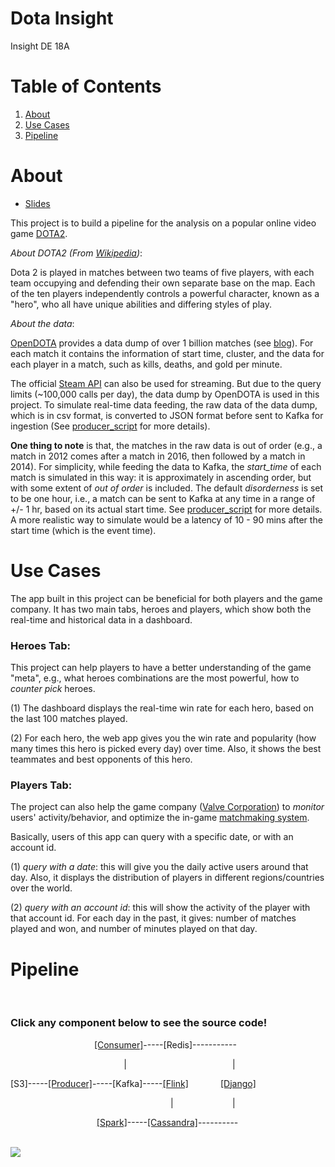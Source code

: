 # Dota Insight

Insight DE 18A

# Table of Contents

1. [About](README.md#about)
2. [Use Cases](README.md#use-cases)
3. [Pipeline](README.md#pipeline)

# About

* <a href="https://docs.google.com/presentation/d/1YrbU6vBK0_jchzj-x7RPRLyQJft8U83qO6RziF-5Ijw/edit#slide=id.g3285dc8d63_0_0">
  Slides </a>


This project is to build a pipeline for the analysis on a popular online video game <a href="https://www.dota2.com">DOTA2</a>.

*About DOTA2 (From <a href="https://en.wikipedia.org/wiki/Dota_2">Wikipedia</a>)*:

Dota 2 is played in matches between two teams of five players, with each team occupying and defending their own separate base on the map. Each of the ten players independently controls a powerful character, known as a "hero", who all have unique abilities and differing styles of play.

*About the data*:

<a href="https://www.opendota.com/">OpenDOTA</a> provides a data dump of over 1 billion matches (see <a href="https://blog.opendota.com/2017/03/24/datadump2/">blog</a>). For each match it contains the information of start time, cluster, and the data for each player in a match, such as kills, deaths, and gold per minute.

The official <a href="https://wiki.teamfortress.com/wiki/WebAPI#Dota_2">Steam API</a> can also be used for streaming. But due to the query limits (~100,000 calls per day), the data dump by OpenDOTA is used in this project. To simulate real-time data feeding, the raw data of the data dump, which is in csv format, is converted to JSON format before sent to Kafka for ingestion (See <a href="https://github.com/antiflee/InsightDEProject/blob/master/src/kafka_producer/JSONGeneratorFromCSV_matches.py">producer_script</a> for more details).

**One thing to note** is that, the matches in the raw data is out of order (e.g., a match in 2012 comes after a match in 2016, then followed by a match in 2014). For simplicity, while feeding the data to Kafka, the *start_time* of each match is simulated in this way: it is approximately in ascending order, but with some extent of *out of order* is included. The default *disorderness* is set to be one hour, i.e., a match can be sent to Kafka at any time in a range of +/- 1 hr, based on its actual start time. See <a href="https://github.com/antiflee/InsightDEProject/blob/master/src/kafka_producer/JSONGeneratorFromCSV_matches.py">producer_script</a> for more details. A more realistic way to simulate would be a latency of 10 - 90 mins after the start time (which is the event time).

<!---
<img src="https://s3-us-west-2.amazonaws.com/yfsmiscfilesbucket/Screen+Shot+2018-01-11+at+9.08.24+PM.png" alt="hero-avatars" style="width:50%">
-->

# Use Cases

The app built in this project can be beneficial for both players and the game company. It has two main tabs, heroes and players, which show both the real-time and historical data in a dashboard.

### Heroes Tab:

This project can help players to have a better understanding of the game "meta", e.g., what heroes combinations are the most powerful, how to *counter pick* heroes.

(1) The dashboard displays the real-time win rate for each hero, based on the last 100 matches played.

(2) For each hero, the web app gives you the win rate and popularity (how many times this hero is picked every day) over time. Also, it shows the best teammates and best opponents of this hero.

### Players Tab:

The project can also help the game company (<a href="http://www.valvesoftware.com/">Valve Corporation</a>) to *monitor* users' activity/behavior, and optimize the in-game <a href="https://dota2.gamepedia.com/Matchmaking">matchmaking system</a>.

Basically, users of this app can query with a specific date, or with an account id.

(1) *query with a date*: this will give you the daily active users around that day. Also, it displays the distribution of players in different regions/countries over the world.

(2) *query with an account id*: this will show the activity of the player with that account id. For each day in the past, it gives: number of matches played and won, and number of minutes played on that day.

# Pipeline

<br>

### Click any component below to see the source code!



&nbsp;&nbsp;&nbsp;&nbsp;&nbsp;&nbsp;&nbsp;&nbsp;&nbsp;&nbsp;&nbsp;&nbsp;&nbsp;&nbsp;&nbsp;&nbsp;&nbsp;&nbsp;&nbsp;&nbsp;&nbsp;&nbsp;&nbsp;&nbsp;&nbsp;&nbsp;&nbsp;&nbsp;&nbsp;&nbsp;&nbsp;&nbsp;&nbsp;&nbsp;<a href="https://github.com/antiflee/InsightDEProject/blob/master/src/python-kafka-to-redis/kafka_win_rate_consumers.py">[Consumer]</a>-----[Redis]-----------

&nbsp;&nbsp;&nbsp;&nbsp;&nbsp;&nbsp;&nbsp;&nbsp;&nbsp;&nbsp;&nbsp;&nbsp;&nbsp;&nbsp;&nbsp;&nbsp;&nbsp;&nbsp;&nbsp;&nbsp;&nbsp;&nbsp;&nbsp;&nbsp;&nbsp;&nbsp;&nbsp;&nbsp;&nbsp;&nbsp;&nbsp;&nbsp;&nbsp;&nbsp;&nbsp;&nbsp;&nbsp;&nbsp;&nbsp;&nbsp;&nbsp;&nbsp;&nbsp;&nbsp;&nbsp;&nbsp;|&nbsp;&nbsp;&nbsp;&nbsp;&nbsp;&nbsp;&nbsp;&nbsp;&nbsp;&nbsp;&nbsp;&nbsp;&nbsp;&nbsp;&nbsp;&nbsp;&nbsp;&nbsp;&nbsp;&nbsp;&nbsp;&nbsp;&nbsp;&nbsp;&nbsp;&nbsp;&nbsp;&nbsp;&nbsp;&nbsp;&nbsp;&nbsp;&nbsp;&nbsp;&nbsp;&nbsp;&nbsp;&nbsp;&nbsp;&nbsp;&nbsp;&nbsp;&nbsp;|

[S3]-----<a href="https://github.com/antiflee/InsightDEProject/blob/master/src/kafka_producer/JSONGeneratorFromCSV_matches.py">[Producer]</a>-----[Kafka]-----<a href="https://github.com/antiflee/InsightDEProject/blob/master/src/flink/src/main/java/com/yufeil/dotainsight/flink_streaming/JSONParser.java">[Flink]</a>&nbsp;&nbsp;&nbsp;&nbsp;&nbsp;&nbsp;&nbsp;&nbsp;&nbsp;&nbsp;&nbsp;&nbsp;&nbsp;<a href="https://github.com/antiflee/dota-insight-django">[Django]</a>

&nbsp;&nbsp;&nbsp;&nbsp;&nbsp;&nbsp;&nbsp;&nbsp;&nbsp;&nbsp;&nbsp;&nbsp;&nbsp;&nbsp;&nbsp;&nbsp;&nbsp;&nbsp;&nbsp;&nbsp;&nbsp;&nbsp;&nbsp;&nbsp;&nbsp;&nbsp;&nbsp;&nbsp;&nbsp;&nbsp;&nbsp;&nbsp;&nbsp;&nbsp;&nbsp;&nbsp;&nbsp;&nbsp;&nbsp;&nbsp;&nbsp;&nbsp;&nbsp;&nbsp;&nbsp;&nbsp;&nbsp;&nbsp;&nbsp;&nbsp;&nbsp;&nbsp;&nbsp;&nbsp;&nbsp;&nbsp;&nbsp;&nbsp;&nbsp;&nbsp;&nbsp;&nbsp;&nbsp;&nbsp;&nbsp;|&nbsp;&nbsp;&nbsp;&nbsp;&nbsp;&nbsp;&nbsp;&nbsp;&nbsp;&nbsp;&nbsp;&nbsp;&nbsp;&nbsp;&nbsp;&nbsp;&nbsp;&nbsp;&nbsp;&nbsp;&nbsp;&nbsp;&nbsp;&nbsp;|

&nbsp;&nbsp;&nbsp;&nbsp;&nbsp;&nbsp;&nbsp;&nbsp;&nbsp;&nbsp;&nbsp;&nbsp;&nbsp;&nbsp;&nbsp;&nbsp;&nbsp;&nbsp;&nbsp;&nbsp;&nbsp;&nbsp;&nbsp;&nbsp;&nbsp;&nbsp;&nbsp;&nbsp;&nbsp;&nbsp;&nbsp;&nbsp;&nbsp;&nbsp;&nbsp;<a href="https://github.com/antiflee/InsightDEProject/tree/master/src/spark">[Spark]</a>-----<a href="https://github.com/antiflee/InsightDEProject/blob/master/misc/CassandraTableSchema.cql">[Cassandra]</a>----------

<br>

<img src="https://s3-us-west-2.amazonaws.com/yfsmiscfilesbucket/pipeline.png">
